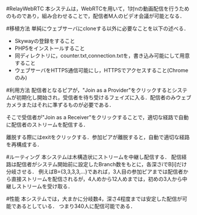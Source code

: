 #RelayWebRTC
本システムは，WebRTCを用いて，1対nの動画配信を行うためのものであり，組み合わせることで，配信者M人のビデオ会議が可能となる．

#移植方法
単純にウェブサーバにcloneする以外に必要なことを以下の述べる．

* Skywayの登録をすること
* PHP5をインストールすること
* 同ディレクトリに，counter.txt,connection.txtを，書き込み可能にして用意すること
* ウェブサーバをHTTPS通信可能にし，HTTPSでアクセスすること(Chromeのみ)

#利用方法
配信者となるピアが，"Join as a Provider"をクリックするとシステムが初期化し開始され，受信者を待ち受けるフェイズに入る．配信者のみウェブカメラまたはそれに準ずるものが必要である．

そこで受信者が"Join as a Receiver"をクリックすることで，適切な経路で自動に配信者のストリームを配信する．

離脱する際にはexitをクリックする．参加ピアが離脱すると，自動で適切な経路を再構成する．

#ルーティング
本システムは木構造状にストリームを中継し配信する．
配信経路は配信者がシステム開始前に設定したBranch数をもとに，各深さiでB[i]だけ分岐させる．
例えばB={3,3,3,3,...}であれば，3人目の参加ピアまでは配信者から直接ストリームを配信されるが，4人めから12人めまでは，初めの3人から中継しストリームを受け取る．

#性能
本システムでは，大まかに分岐数4，深さ4程度までは安定した配信が可能であるとしている．
つまり340人に配信可能である．
